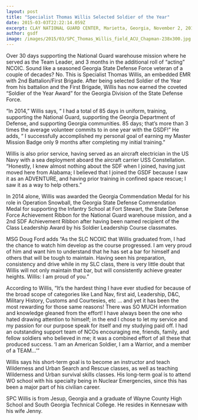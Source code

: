 ```yaml
---
layout: post
title: "Specialist Thomas Willis Selected Soldier of the Year"
date: 2015-03-03T22:22:14.059Z
excerpt: CLAY NATIONAL GUARD CENTER, Marietta, Georgia, November 2, 2014, By SGT Lisa Kennedy - Over 50 missions, ten of those OPFORs totaling 38 days.
author: gsdf
image: /images/2015/03/SPC_Thomas_Willis_field_ACU_Chapman-238x300.jpg
---
```










Over 30 days supporting the National Guard warehouse mission where he served as the Team Leader, and 3 months in the additional roll of “acting” NCOIC. Sound like a seasoned Georgia State Defense Force veteran of a couple of decades? No. This is Specialist Thomas Willis, an embedded EMR with 2nd Battalion/First Brigade. After being selected Soldier of the Year from his battalion and the First Brigade, Willis has now earned the coveted “Soldier of the Year Award” for the Georgia Division of the State Defense Force.
  
“In 2014,” Willis says, “ I had a total of 85 days in uniform, training, supporting the National Guard, supporting the Georgia Department of Defense, and supporting Georgia communities. 85 days; that’s more than 3 times the average volunteer commits to in one year with the GSDF!” He adds, “ I successfully accomplished my personal goal of earning my Master Mission Badge only 9 months after completing my initial training.”
  
Willis is also prior service, having served as an aircraft electrician in the US Navy with a sea deployment aboard the aircraft carrier USS Constellation. “Honestly, I knew almost nothing about the SDF when I joined, having just moved here from Alabama; I believed that I joined the GSDF because I saw it as an ADVENTURE, and having prior training in confined space rescue; I saw it as a way to help others.”
  
In 2014 alone, Willis was awarded the Georgia Commendation Medal for his role in Operation Snowball, the Georgia State Defense Commendation Medal for supporting the Infantry School at Fort Stewart, the State Defense Force Achievement Ribbon for the National Guard warehouse mission, and a 2nd SDF Achievement Ribbon after having been named recipient of the Class Leadership Award by his Soldier Leadership Course classmates.
  
MSG Doug Ford adds “As the SLC NCOIC that Willis graduated from, I had the chance to watch him develop as the course progressed. I am very proud of him and want him to understand that he has set a bar for himself and others that will be tough to maintain. Having seen his preparation, consistency and drive while in my SLC class, there is very little doubt that Willis will not only maintain that bar, but will consistently achieve greater heights. Willis: I am proud of you.”
  
According to Willis, “It’s the hardest thing I have ever studied for because of the broad scope of categories like Land Nav, first aid, Leadership, D&C, Military History, Customs and Courtesies, etc … and yet it has been the most rewarding for those same reasons! There was SO MUCH information and knowledge gleaned from the effort! I have always been the one who hated drawing attention to himself; in the end I chose to let my service and my passion for our purpose speak for itself and my studying paid off. I had an outstanding support team of NCOs encouraging me, friends, family, and fellow soldiers who believed in me; it was a combined effort of all these that produced success. ‘I am an American Soldier, I am a Warrior, and a member of a TEAM…’”
  
Willis says his short-term goal is to become an instructor and teach Wilderness and Urban Search and Rescue classes, as well as teaching Wilderness and Urban survival skills classes. His long-term goal is to attend WO school with his specialty being in Nuclear Emergencies, since this has been a major part of his civilian career.
  
SPC Willis is from Jesup, Georgia and a graduate of Wayne County High School and South Georgia Technical College. He resides in Kennesaw with his wife Jenny.